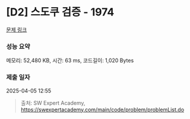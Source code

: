 # [D2] 스도쿠 검증 - 1974 

[문제 링크](https://swexpertacademy.com/main/code/problem/problemDetail.do?contestProbId=AV5Psz16AYEDFAUq) 

### 성능 요약

메모리: 52,480 KB, 시간: 63 ms, 코드길이: 1,020 Bytes

### 제출 일자

2025-04-05 12:55



> 출처: SW Expert Academy, https://swexpertacademy.com/main/code/problem/problemList.do